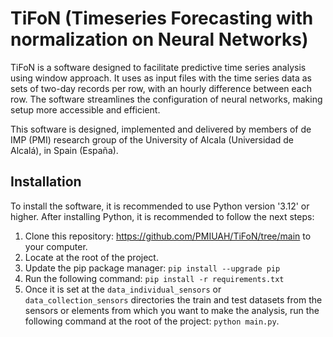 # TiFoN (Timeseries Forecasting with normalization on Neural Networks)
TiFoN is a software designed to facilitate predictive time series analysis using window approach. It uses as input files with the time series data as sets of two-day records per row, with an hourly difference between each row. The software streamlines the configuration of neural networks, making setup more accessible and efficient.

This software is designed, implemented and delivered by members of de IMP (PMI) research group of the University of Alcala (Universidad de Alcalá), in Spain (España).

## Installation
To install the software, it is recommended to use Python version '3.12' or higher. After installing Python, it is recommended to follow the next steps:

1. Clone this repository: https://github.com/PMIUAH/TiFoN/tree/main to your computer.
2. Locate at the root of the project.
3. Update the pip package manager: `pip install --upgrade pip`
4. Run the following command: `pip install -r requirements.txt`
5. Once it is set at the `data_individual_sensors` or `data_collection_sensors` directories the train and test datasets from the sensors or elements from which you want to make the analysis, run the following command at the root of the project: `python main.py`.
